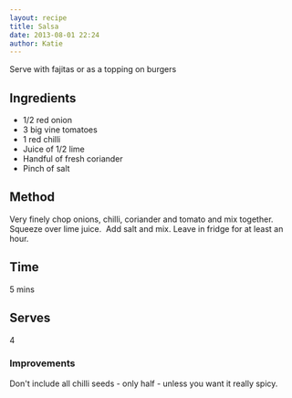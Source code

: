 ```yaml
---
layout: recipe
title: Salsa
date: 2013-08-01 22:24
author: Katie
---
```


Serve with fajitas or as a topping on burgers

## Ingredients
- 1/2 red onion
- 3 big vine tomatoes
- 1 red chilli
- Juice of 1/2 lime
- Handful of fresh coriander
- Pinch of salt

## Method
Very finely chop onions, chilli, coriander and tomato and mix together.
Squeeze over lime juice. 
Add salt and mix.
Leave in fridge for at least an hour.

## Time
5 mins

## Serves
4

### Improvements
Don't include all chilli seeds - only half - unless you want it really spicy.

